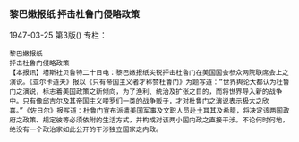 ### 黎巴嫩报纸  抨击杜鲁门侵略政策

1947-03-25
第3版()
专栏：

    黎巴嫩报纸
    抨击杜鲁门侵略政策
    【本报讯】塔斯社贝鲁特二十日电：黎巴嫩报纸尖锐抨击杜鲁门在美国国会参众两院联席会上之演说。《亚尔卡道夫》报以《只有帝国主义者才称赞杜鲁门》为题写道：“世界舆论大都认为杜鲁门之演说，标志着美国政策之新倾向，为了渔利、统治及扩张之目的，而将世界导入新的战争中。只有像邱吉尔及其帝国主义喽罗们一类的战争贩子，才对杜鲁门之演说表示极大之欣喜。”《佐日尔》报写道：杜鲁门宣布派遣美国军事及文职人员赴土耳其及希腊，将决定该两国政府之政策、规定彼等必须依附的生活方式，并构成对该两小国内政之直接干涉。不论何时何地，绝没有一个政治家如此公开的干涉独立国家之内政。
